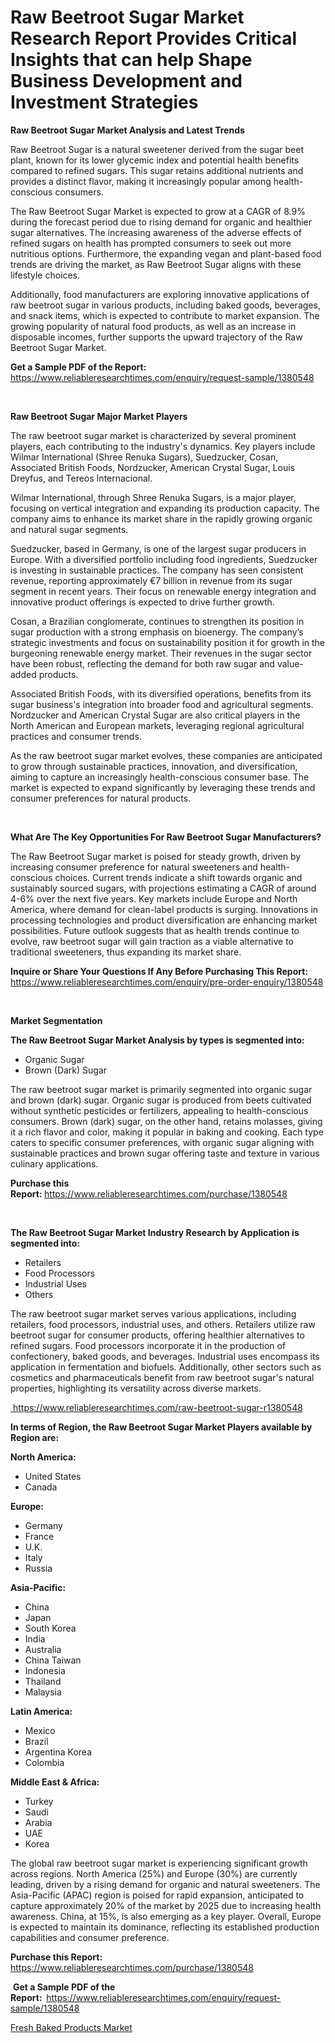 <p><h1>Raw Beetroot Sugar Market Research Report Provides Critical Insights that can help Shape Business Development and Investment Strategies</h1></p><p><strong>Raw Beetroot Sugar Market Analysis and Latest Trends</strong></p>
<p><p>Raw Beetroot Sugar is a natural sweetener derived from the sugar beet plant, known for its lower glycemic index and potential health benefits compared to refined sugars. This sugar retains additional nutrients and provides a distinct flavor, making it increasingly popular among health-conscious consumers. </p><p>The Raw Beetroot Sugar Market is expected to grow at a CAGR of 8.9% during the forecast period due to rising demand for organic and healthier sugar alternatives. The increasing awareness of the adverse effects of refined sugars on health has prompted consumers to seek out more nutritious options. Furthermore, the expanding vegan and plant-based food trends are driving the market, as Raw Beetroot Sugar aligns with these lifestyle choices.</p><p>Additionally, food manufacturers are exploring innovative applications of raw beetroot sugar in various products, including baked goods, beverages, and snack items, which is expected to contribute to market expansion. The growing popularity of natural food products, as well as an increase in disposable incomes, further supports the upward trajectory of the Raw Beetroot Sugar Market.</p></p>
<p><strong>Get a Sample PDF of the Report:&nbsp;</strong> <a href="https://www.reliableresearchtimes.com/enquiry/request-sample/1380548?utm_campaign=2273&utm_medium=2&utm_source=Github&utm_content=ia&utm_term=07042025&utm_id=raw-beetroot-sugar">https://www.reliableresearchtimes.com/enquiry/request-sample/1380548</a></p>
<p>&nbsp;</p>
<p><strong>Raw Beetroot Sugar Major Market Players</strong></p>
<p><p>The raw beetroot sugar market is characterized by several prominent players, each contributing to the industry's dynamics. Key players include Wilmar International (Shree Renuka Sugars), Suedzucker, Cosan, Associated British Foods, Nordzucker, American Crystal Sugar, Louis Dreyfus, and Tereos Internacional.</p><p>Wilmar International, through Shree Renuka Sugars, is a major player, focusing on vertical integration and expanding its production capacity. The company aims to enhance its market share in the rapidly growing organic and natural sugar segments.</p><p>Suedzucker, based in Germany, is one of the largest sugar producers in Europe. With a diversified portfolio including food ingredients, Suedzucker is investing in sustainable practices. The company has seen consistent revenue, reporting approximately €7 billion in revenue from its sugar segment in recent years. Their focus on renewable energy integration and innovative product offerings is expected to drive further growth.</p><p>Cosan, a Brazilian conglomerate, continues to strengthen its position in sugar production with a strong emphasis on bioenergy. The company’s strategic investments and focus on sustainability position it for growth in the burgeoning renewable energy market. Their revenues in the sugar sector have been robust, reflecting the demand for both raw sugar and value-added products.</p><p>Associated British Foods, with its diversified operations, benefits from its sugar business's integration into broader food and agricultural segments. Nordzucker and American Crystal Sugar are also critical players in the North American and European markets, leveraging regional agricultural practices and consumer trends.</p><p>As the raw beetroot sugar market evolves, these companies are anticipated to grow through sustainable practices, innovation, and diversification, aiming to capture an increasingly health-conscious consumer base. The market is expected to expand significantly by leveraging these trends and consumer preferences for natural products.</p></p>
<p>&nbsp;</p>
<p><strong>What Are The Key Opportunities For Raw Beetroot Sugar Manufacturers?</strong></p>
<p><p>The Raw Beetroot Sugar market is poised for steady growth, driven by increasing consumer preference for natural sweeteners and health-conscious choices. Current trends indicate a shift towards organic and sustainably sourced sugars, with projections estimating a CAGR of around 4-6% over the next five years. Key markets include Europe and North America, where demand for clean-label products is surging. Innovations in processing technologies and product diversification are enhancing market possibilities. Future outlook suggests that as health trends continue to evolve, raw beetroot sugar will gain traction as a viable alternative to traditional sweeteners, thus expanding its market share.</p></p>
<p><strong>Inquire or Share Your Questions If Any Before Purchasing This Report:</strong> <a href="https://www.reliableresearchtimes.com/enquiry/pre-order-enquiry/1380548?utm_campaign=2273&utm_medium=2&utm_source=Github&utm_content=ia&utm_term=07042025&utm_id=raw-beetroot-sugar">https://www.reliableresearchtimes.com/enquiry/pre-order-enquiry/1380548</a></p>
<p>&nbsp;</p>
<p><strong>Market Segmentation</strong></p>
<p><strong>The Raw Beetroot Sugar Market Analysis by types is segmented into:</strong></p>
<p><ul><li>Organic Sugar</li><li>Brown (Dark) Sugar</li></ul></p>
<p><p>The raw beetroot sugar market is primarily segmented into organic sugar and brown (dark) sugar. Organic sugar is produced from beets cultivated without synthetic pesticides or fertilizers, appealing to health-conscious consumers. Brown (dark) sugar, on the other hand, retains molasses, giving it a rich flavor and color, making it popular in baking and cooking. Each type caters to specific consumer preferences, with organic sugar aligning with sustainable practices and brown sugar offering taste and texture in various culinary applications.</p></p>
<p><strong>Purchase this Report:&nbsp;</strong><a href="https://www.reliableresearchtimes.com/purchase/1380548?utm_campaign=2273&utm_medium=2&utm_source=Github&utm_content=ia&utm_term=07042025&utm_id=raw-beetroot-sugar">https://www.reliableresearchtimes.com/purchase/1380548</a></p>
<p>&nbsp;</p>
<p><strong>The Raw Beetroot Sugar Market Industry Research by Application is segmented into:</strong></p>
<p><ul><li>Retailers</li><li>Food Processors</li><li>Industrial Uses</li><li>Others</li></ul></p>
<p><p>The raw beetroot sugar market serves various applications, including retailers, food processors, industrial uses, and others. Retailers utilize raw beetroot sugar for consumer products, offering healthier alternatives to refined sugars. Food processors incorporate it in the production of confectionery, baked goods, and beverages. Industrial uses encompass its application in fermentation and biofuels. Additionally, other sectors such as cosmetics and pharmaceuticals benefit from raw beetroot sugar's natural properties, highlighting its versatility across diverse markets.</p></p>
<p><a href="https://www.reliableresearchtimes.com/raw-beetroot-sugar-r1380548?utm_campaign=2273&utm_medium=2&utm_source=Github&utm_content=ia&utm_term=07042025&utm_id=raw-beetroot-sugar">&nbsp;https://www.reliableresearchtimes.com/raw-beetroot-sugar-r1380548</a></p>
<p><strong>In terms of Region, the Raw Beetroot Sugar Market Players available by Region are:</strong></p>
<p>
    <p> <strong> North America: </strong>
        <ul>
            <li>United States</li>
            <li>Canada</li>
        </ul>
        </p> 
    <p> <strong> Europe: </strong>
        <ul>
            <li>Germany</li>
            <li>France</li>
            <li>U.K.</li>
            <li>Italy</li>
            <li>Russia</li>
        </ul>
        </p> 
    <p> <strong> Asia-Pacific: </strong>
        <ul>
            <li>China</li>
            <li>Japan</li>
            <li>South Korea</li>
            <li>India</li>
            <li>Australia</li>
            <li>China Taiwan</li>
            <li>Indonesia</li>
            <li>Thailand</li>
            <li>Malaysia</li>
        </ul>
        </p> 
    <p> <strong> Latin America: </strong>
        <ul>
            <li>Mexico</li>
            <li>Brazil</li>
            <li>Argentina Korea</li>
            <li>Colombia</li>
        </ul>
        </p> 
    <p> <strong> Middle East & Africa: </strong>
        <ul>
            <li>Turkey</li>
            <li>Saudi</li>
            <li>Arabia</li>
            <li>UAE</li>
            <li>Korea</li>
        </ul>
    </p>
    </p>
<p><p>The global raw beetroot sugar market is experiencing significant growth across regions. North America (25%) and Europe (30%) are currently leading, driven by a rising demand for organic and natural sweeteners. The Asia-Pacific (APAC) region is poised for rapid expansion, anticipated to capture approximately 20% of the market by 2025 due to increasing health awareness. China, at 15%, is also emerging as a key player. Overall, Europe is expected to maintain its dominance, reflecting its established production capabilities and consumer preference.</p></p>
<p><strong>Purchase this Report: </strong><a href="https://www.reliableresearchtimes.com/purchase/1380548?utm_campaign=2273&utm_medium=2&utm_source=Github&utm_content=ia&utm_term=07042025&utm_id=raw-beetroot-sugar">https://www.reliableresearchtimes.com/purchase/1380548</a></p>
<p>&nbsp;<strong>Get a Sample PDF of the Report:&nbsp;&nbsp;</strong><a href="https://www.reliableresearchtimes.com/enquiry/request-sample/1380548?utm_campaign=2273&utm_medium=2&utm_source=Github&utm_content=ia&utm_term=07042025&utm_id=raw-beetroot-sugar">https://www.reliableresearchtimes.com/enquiry/request-sample/1380548</a></p>
<p><strong></strong></p>
<p><p><a href="https://github.com/tambraunrue691969/Market-Research-Report-List-1/blob/main/fresh-baked-products-market.md?utm_campaign=2273&utm_medium=2&utm_source=Github&utm_content=ia&utm_term=07042025&utm_id=raw-beetroot-sugar">Fresh Baked Products Market</a></p></p>